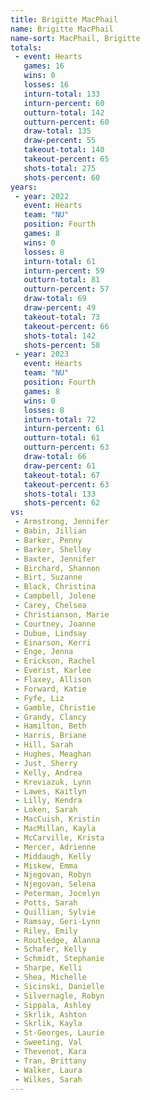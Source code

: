 ```yaml
---
title: Brigitte MacPhail
name: Brigitte MacPhail
name-sort: MacPhail, Brigitte
totals:
 - event: Hearts
   games: 16
   wins: 0
   losses: 16
   inturn-total: 133
   inturn-percent: 60
   outturn-total: 142
   outturn-percent: 60
   draw-total: 135
   draw-percent: 55
   takeout-total: 140
   takeout-percent: 65
   shots-total: 275
   shots-percent: 60
years:
 - year: 2022
   event: Hearts
   team: "NU"
   position: Fourth
   games: 8
   wins: 0
   losses: 8
   inturn-total: 61
   inturn-percent: 59
   outturn-total: 81
   outturn-percent: 57
   draw-total: 69
   draw-percent: 49
   takeout-total: 73
   takeout-percent: 66
   shots-total: 142
   shots-percent: 58
 - year: 2023
   event: Hearts
   team: "NU"
   position: Fourth
   games: 8
   wins: 0
   losses: 8
   inturn-total: 72
   inturn-percent: 61
   outturn-total: 61
   outturn-percent: 63
   draw-total: 66
   draw-percent: 61
   takeout-total: 67
   takeout-percent: 63
   shots-total: 133
   shots-percent: 62
vs:
 - Armstrong, Jennifer
 - Babin, Jillian
 - Barker, Penny
 - Barker, Shelley
 - Baxter, Jennifer
 - Birchard, Shannon
 - Birt, Suzanne
 - Black, Christina
 - Campbell, Jolene
 - Carey, Chelsea
 - Christianson, Marie
 - Courtney, Joanne
 - Dubue, Lindsay
 - Einarson, Kerri
 - Enge, Jenna
 - Erickson, Rachel
 - Everist, Karlee
 - Flaxey, Allison
 - Forward, Katie
 - Fyfe, Liz
 - Gamble, Christie
 - Grandy, Clancy
 - Hamilton, Beth
 - Harris, Briane
 - Hill, Sarah
 - Hughes, Meaghan
 - Just, Sherry
 - Kelly, Andrea
 - Kreviazuk, Lynn
 - Lawes, Kaitlyn
 - Lilly, Kendra
 - Loken, Sarah
 - MacCuish, Kristin
 - MacMillan, Kayla
 - McCarville, Krista
 - Mercer, Adrienne
 - Middaugh, Kelly
 - Miskew, Emma
 - Njegovan, Robyn
 - Njegovan, Selena
 - Peterman, Jocelyn
 - Potts, Sarah
 - Quillian, Sylvie
 - Ramsay, Geri-Lynn
 - Riley, Emily
 - Routledge, Alanna
 - Schafer, Kelly
 - Schmidt, Stephanie
 - Sharpe, Kelli
 - Shea, Michelle
 - Sicinski, Danielle
 - Silvernagle, Robyn
 - Sippala, Ashley
 - Skrlik, Ashton
 - Skrlik, Kayla
 - St-Georges, Laurie
 - Sweeting, Val
 - Thevenot, Kara
 - Tran, Brittany
 - Walker, Laura
 - Wilkes, Sarah
---
```

